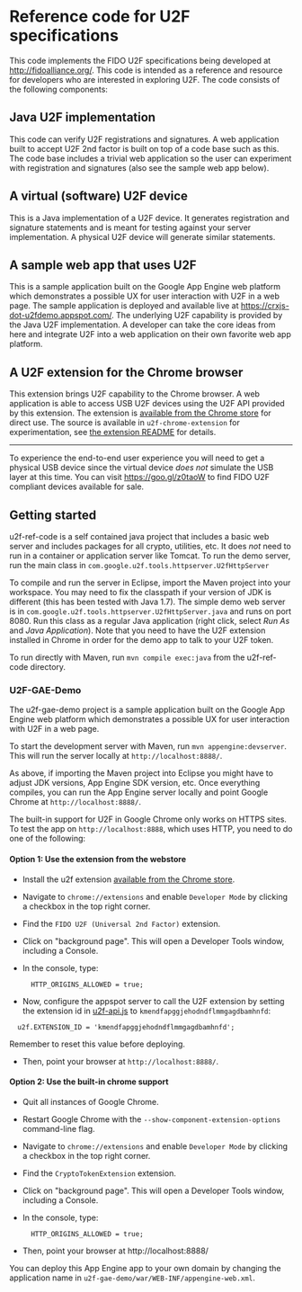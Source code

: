 # Reference code for U2F specifications

This code implements the FIDO U2F specifications being developed at
http://fidoalliance.org/.  This code is intended as a reference and resource
for developers who are interested in exploring U2F.  The code consists of the
following components:

## Java U2F implementation

This code can verify U2F registrations and signatures. A web application built
to accept U2F 2nd factor is built on top of a code base such as this. The code
base includes a trivial web application so the user can experiment with
registration and signatures (also see the sample web app below).

## A virtual (software) U2F device

This is a Java implementation of a U2F device. It generates registration and
signature statements and is meant for testing against your server
implementation. A physical U2F device will generate similar statements.

## A sample web app that uses U2F

This is a sample application built on the Google App Engine web platform which
demonstrates a possible UX for  user interaction with U2F in a web page.  The
sample application is deployed and available live at
https://crxjs-dot-u2fdemo.appspot.com/. The underlying U2F capability is provided by the
Java U2F implementation.  A developer can take the core ideas from here and
integrate U2F into a web application on their own favorite web app platform.

## A U2F extension for the Chrome browser

This extension brings U2F capability to the Chrome browser. A web application
is able to access USB U2F devices using the U2F API provided by this extension.
The extension is [available from the Chrome store][webstore] for direct use.
The source is available in ``u2f-chrome-extension`` for experimentation, see
[the extension README](u2f-chrome-extension/README.md) for details.

[webstore]: https://chrome.google.com/webstore/detail/fido-u2f-universal-2nd-fa/pfboblefjcgdjicmnffhdgionmgcdmne
* * *

To experience the end-to-end user experience you will need to get a physical
USB device since the virtual device *does not* simulate the USB layer at this
time. You can visit https://goo.gl/z0taoW to find FIDO U2F compliant devices
available for sale.

## Getting started

u2f-ref-code is a self contained java project that includes a basic web server
and includes packages for all crypto, utilities, etc.  It does *not* need to run
in a container or application server like Tomcat.  To run the demo server, run
the main class in ``com.google.u2f.tools.httpserver.U2fHttpServer``

To compile and run the server in Eclipse, import the Maven project into your
workspace. You may need to fix the classpath if your version of JDK is
different (this has been tested with Java 1.7).  The simple demo web server is
in ``com.google.u2f.tools.httpserver.U2fHttpServer.java`` and runs on port
8080. Run this class as a regular Java application (right click, select *Run
As* and *Java Application*). Note that you need to have the U2F extension
installed in Chrome in order for the demo app to talk to your U2F token.

To run directly with Maven, run `mvn compile exec:java` from the u2f-ref-code
directory.

### U2F-GAE-Demo

The u2f-gae-demo project is a sample application built on the Google App Engine
web platform which demonstrates a possible UX for user interaction with U2F in a
web page.

To start the development server with Maven, run `mvn appengine:devserver`. This
will run the server locally at `http://localhost:8888/`.

As above, if importing the Maven project into Eclipse you might have to adjust
JDK versions, App Engine SDK version, etc. Once everything compiles, you can run
the App Engine server locally and point Google Chrome at `http://localhost:8888/`.

The built-in support for U2F in Google Chrome only works on HTTPS sites.  To test
the app on `http://localhost:8888`, which uses HTTP, you need to do one of the
following:

#### Option 1: Use the extension from the webstore
* Install the u2f extension [available from the Chrome store][webstore].
* Navigate to `chrome://extensions` and enable `Developer Mode` by clicking a
  checkbox in the top right corner.
* Find the `FIDO U2F (Universal 2nd Factor)` extension.
* Click on "background page". This will open a Developer Tools window, including
  a Console.
* In the console, type:

        HTTP_ORIGINS_ALLOWED = true;
* Now, configure the appspot server to call the U2F extension by setting the
  extension id in
  [u2f-api.js](https://github.com/google/u2f-ref-code/blob/master/u2f-gae-demo/war/js/u2f-api.js)
  to ```kmendfapggjehodndflmmgagdbamhnfd```:
```
  u2f.EXTENSION_ID = 'kmendfapggjehodndflmmgagdbamhnfd';
```
  Remember to reset this value before deploying.
* Then, point your browser at `http://localhost:8888/`.

#### Option 2: Use the built-in chrome support
* Quit all instances of Google Chrome.
* Restart Google Chrome with the `--show-component-extension-options`
  command-line flag.
* Navigate to `chrome://extensions` and enable `Developer Mode` by clicking a
  checkbox in the top right corner.
* Find the `CryptoTokenExtension` extension.
* Click on "background page". This will open a Developer Tools window, including
  a Console.

* In the console, type:

        HTTP_ORIGINS_ALLOWED = true;
* Then, point your browser at http://localhost:8888/

You can deploy this App Engine app to your own domain by changing the application
name in `u2f-gae-demo/war/WEB-INF/appengine-web.xml`.

